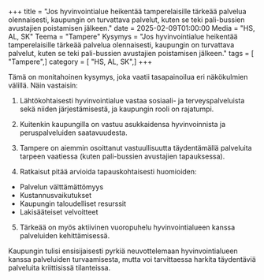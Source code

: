 +++
title = "Jos hyvinvointialue heikentää tamperelaisille tärkeää palvelua olennaisesti, kaupungin on turvattava palvelut, kuten se teki pali-bussien avustajien poistamisen jälkeen."
date = 2025-02-09T01:00:00
Media = "HS, AL, SK"
Teema = "Tampere"
Kysymys = "Jos hyvinvointialue heikentää tamperelaisille tärkeää palvelua olennaisesti, kaupungin on turvattava palvelut, kuten se teki pali-bussien avustajien poistamisen jälkeen."
tags = [ "Tampere",]
category = [ "HS, AL, SK",]
+++

Tämä on monitahoinen kysymys, joka vaatii tasapainoilua eri näkökulmien välillä. Näin vastaisin:

1. Lähtökohtaisesti hyvinvointialue vastaa sosiaali- ja terveyspalveluista sekä niiden järjestämisestä, ja kaupungin rooli on rajatumpi.

2. Kuitenkin kaupungilla on vastuu asukkaidensa hyvinvoinnista ja peruspalveluiden saatavuudesta.

3. Tampere on aiemmin osoittanut vastuullisuutta täydentämällä palveluita tarpeen vaatiessa (kuten pali-bussien avustajien tapauksessa).

4. Ratkaisut pitää arvioida tapauskohtaisesti huomioiden:
- Palvelun välttämättömyys
- Kustannusvaikutukset
- Kaupungin taloudelliset resurssit
- Lakisääteiset velvoitteet

5. Tärkeää on myös aktiivinen vuoropuhelu hyvinvointialueen kanssa palveluiden kehittämisessä.

Kaupungin tulisi ensisijaisesti pyrkiä neuvottelemaan hyvinvointialueen kanssa palveluiden turvaamisesta, mutta voi tarvittaessa harkita täydentäviä palveluita kriittisissä tilanteissa.